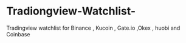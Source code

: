 # Tradiongview-Watchlist-
Tradingview watchlist for Binance , Kucoin , Gate.io ,Okex , huobi and Coinbase

